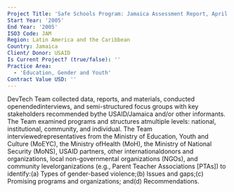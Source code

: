 ```yaml
---
Project Title: 'Safe Schools Program: Jamaica Assessment Report, April 2005'
Start Year: '2005'
End Year: '2005'
ISO3 Code: JAM
Region: Latin America and the Caribbean
Country: Jamaica
Client/ Donor: USAID
Is Current Project? (true/false): ''
Practice Area:
  - 'Education, Gender and Youth'
Contract Value USD: ''
---
```

DevTech Team collected data, reports, and materials, conducted openendedinterviews, and semi-structured focus groups with key stakeholders recommended bythe USAID/Jamaica and/or other informants. The Team examined programs and structures atmultiple levels: national, institutional, community, and individual. The Team interviewedrepresentatives from the Ministry of Education, Youth and Culture (MoEYC), the Ministry ofHealth (MoH), the Ministry of National Security (MoNS), USAID partners, other internationaldonors and organizations, local non-governmental organizations (NGOs), and community levelorganizations (e.g., Parent Teacher Associations [PTAs]) to identify:(a) Types of gender-based violence;(b) Issues and gaps;(c) Promising programs and organizations; and(d) Recommendations.